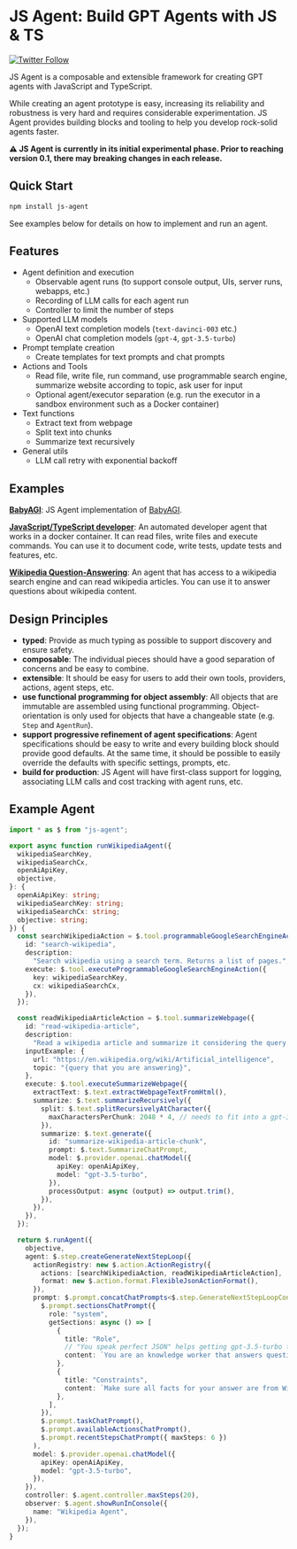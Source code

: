 # JS Agent: Build GPT Agents with JS & TS

[![Twitter Follow](https://img.shields.io/twitter/follow/lgrammel?style=social)](https://twitter.com/intent/follow?screen_name=lgrammel)

JS Agent is a composable and extensible framework for creating GPT agents with JavaScript and TypeScript.

While creating an agent prototype is easy, increasing its reliability and robustness is very hard
and requires considerable experimentation. JS Agent provides building blocks and tooling to help you develop rock-solid agents faster.

**⚠️ JS Agent is currently in its initial experimental phase. Prior to reaching version 0.1, there may breaking changes in each release.**

## Quick Start

```sh
npm install js-agent
```

See examples below for details on how to implement and run an agent.

## Features

- Agent definition and execution
  - Observable agent runs (to support console output, UIs, server runs, webapps, etc.)
  - Recording of LLM calls for each agent run
  - Controller to limit the number of steps
- Supported LLM models
  - OpenAI text completion models (`text-davinci-003` etc.)
  - OpenAI chat completion models (`gpt-4`, `gpt-3.5-turbo`)
- Prompt template creation
  - Create templates for text prompts and chat prompts
- Actions and Tools
  - Read file, write file, run command, use programmable search engine, summarize website according to topic, ask user for input
  - Optional agent/executor separation (e.g. run the executor in a sandbox environment such as a Docker container)
- Text functions
  - Extract text from webpage
  - Split text into chunks
  - Summarize text recursively
- General utils
  - LLM call retry with exponential backoff

## Examples

**[BabyAGI](https://github.com/lgrammel/js-agent/tree/main/examples/babyagi)**:
JS Agent implementation of [BabyAGI](https://github.com/yoheinakajima/babyagi).

**[JavaScript/TypeScript developer](https://github.com/lgrammel/js-agent/tree/main/examples/javascript-developer)**:
An automated developer agent that works in a docker container.
It can read files, write files and execute commands.
You can use it to document code, write tests, update tests and features, etc.

**[Wikipedia Question-Answering](https://github.com/lgrammel/js-agent/tree/main/examples/wikipedia)**:
An agent that has access to a wikipedia search engine and can read wikipedia articles. You can use it to answer questions about wikipedia content.

## Design Principles

- **typed**: Provide as much typing as possible to support discovery and ensure safety.
- **composable**: The individual pieces should have a good separation of concerns and be easy to combine.
- **extensible**: It should be easy for users to add their own tools, providers, actions, agent steps, etc.
- **use functional programming for object assembly**: All objects that are immutable are assembled using functional programming. Object-orientation is only used for objects that have a changeable state (e.g. `Step` and `AgentRun`).
- **support progressive refinement of agent specifications**: Agent specifications should be easy to write and every building block should provide good defaults. At the same time, it should be possible to easily override the defaults with specific settings, prompts, etc.
- **build for production**: JS Agent will have first-class support for logging, associating LLM calls and cost tracking with agent runs, etc.

## Example Agent

```ts
import * as $ from "js-agent";

export async function runWikipediaAgent({
  wikipediaSearchKey,
  wikipediaSearchCx,
  openAiApiKey,
  objective,
}: {
  openAiApiKey: string;
  wikipediaSearchKey: string;
  wikipediaSearchCx: string;
  objective: string;
}) {
  const searchWikipediaAction = $.tool.programmableGoogleSearchEngineAction({
    id: "search-wikipedia",
    description:
      "Search wikipedia using a search term. Returns a list of pages.",
    execute: $.tool.executeProgrammableGoogleSearchEngineAction({
      key: wikipediaSearchKey,
      cx: wikipediaSearchCx,
    }),
  });

  const readWikipediaArticleAction = $.tool.summarizeWebpage({
    id: "read-wikipedia-article",
    description:
      "Read a wikipedia article and summarize it considering the query.",
    inputExample: {
      url: "https://en.wikipedia.org/wiki/Artificial_intelligence",
      topic: "{query that you are answering}",
    },
    execute: $.tool.executeSummarizeWebpage({
      extractText: $.text.extractWebpageTextFromHtml(),
      summarize: $.text.summarizeRecursively({
        split: $.text.splitRecursivelyAtCharacter({
          maxCharactersPerChunk: 2048 * 4, // needs to fit into a gpt-3.5-turbo prompt
        }),
        summarize: $.text.generate({
          id: "summarize-wikipedia-article-chunk",
          prompt: $.text.SummarizeChatPrompt,
          model: $.provider.openai.chatModel({
            apiKey: openAiApiKey,
            model: "gpt-3.5-turbo",
          }),
          processOutput: async (output) => output.trim(),
        }),
      }),
    }),
  });

  return $.runAgent({
    objective,
    agent: $.step.createGenerateNextStepLoop({
      actionRegistry: new $.action.ActionRegistry({
        actions: [searchWikipediaAction, readWikipediaArticleAction],
        format: new $.action.format.FlexibleJsonActionFormat(),
      }),
      prompt: $.prompt.concatChatPrompts<$.step.GenerateNextStepLoopContext>(
        $.prompt.sectionsChatPrompt({
          role: "system",
          getSections: async () => [
            {
              title: "Role",
              // "You speak perfect JSON" helps getting gpt-3.5-turbo to provide structured json at the end
              content: `You are an knowledge worker that answers questions using Wikipedia content. You speak perfect JSON.`,
            },
            {
              title: "Constraints",
              content: `Make sure all facts for your answer are from Wikipedia articles that you have read.`,
            },
          ],
        }),
        $.prompt.taskChatPrompt(),
        $.prompt.availableActionsChatPrompt(),
        $.prompt.recentStepsChatPrompt({ maxSteps: 6 })
      ),
      model: $.provider.openai.chatModel({
        apiKey: openAiApiKey,
        model: "gpt-3.5-turbo",
      }),
    }),
    controller: $.agent.controller.maxSteps(20),
    observer: $.agent.showRunInConsole({
      name: "Wikipedia Agent",
    }),
  });
}
```
